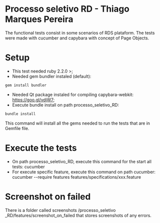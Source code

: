 # Processo seletivo RD - Thiago Marques Pereira

The functional tests consist in some scenarios of RDS plataform. The tests were made with cucumber and capybara with concept of Page Objects.

# Setup

- This test needed ruby 2.2.0 >;
- Needed gem bundler instaled (default):

```ruby
gem install bundler
```
- Needed Qt package instaled for compiling capybara-webkit: https://goo.gl/vdjW7;
- Execute bundle install on path processo_seletivo_RD:

```ruby
bundle install
```
This command will install all the gems needed to run the tests that are in Gemfile file.

# Execute the tests

- On path processo_seletivo_RD, execute this command for the start all tests: cucumber
- For execute specific feature, execute this command on path cucumber: cucumber --require features features/specifications/xxx.feature

# Screenshot on failed

There is a folder called screenshots /processo_seletivo _RD/features/screenshot_on_failed that stores screenshots of any errors.
